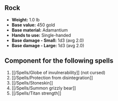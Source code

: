 ## Rock
- **Weight:** 1.0 lb
- **Base value:** 450 gold
- **Base material:** Adamantium
- **Hands to use:** Single-handed
- **Base damage - Small:** 1d3 (avg 2.0)
- **Base damage - Large:** 1d3 (avg 2.0)

## Component for the following spells

1. [[/Spells/Globe of invulnerability]] (not cursed)
2. [[/Spells/Protection from disintegration]]
3. [[/Spells/Stoneskin]]
4. [[/Spells/Summon grizzly bear]]
5. [[/Spells/Titan strength]]
